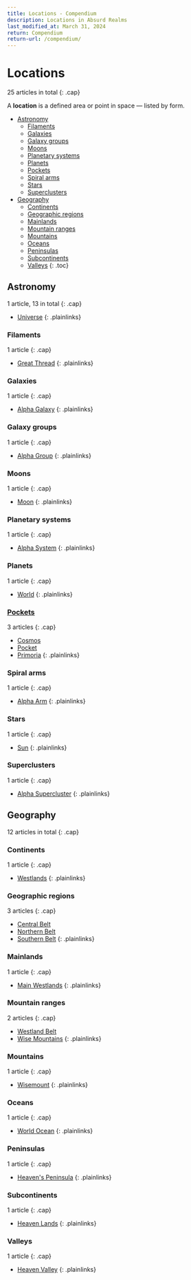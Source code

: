 ```yaml
---
title: Locations - Compendium
description: Locations in Absurd Realms
last_modified_at: March 31, 2024
return: Compendium
return-url: /compendium/
---
```


# Locations
25 articles in total
{: .cap}

A **location** is a defined area or point in space — listed by form.

- [Astronomy](#astronomy)
  - [Filaments](#filaments)
  - [Galaxies](#galaxies)
  - [Galaxy groups](#galaxy-groups)
  - [Moons](#moons)
  - [Planetary systems](#planetary-systems)
  - [Planets](#planets)
  - [Pockets](#pockets)
  - [Spiral arms](#spiral-arms)
  - [Stars](#stars)
  - [Superclusters](#superclusters)
- [Geography](#geography)
  - [Continents](#continents)
  - [Geographic regions](#geographic-regions)
  - [Mainlands](#mainlands)
  - [Mountain ranges](#mountain-ranges)
  - [Mountains](#mountains)
  - [Oceans](#oceans)
  - [Peninsulas](#peninsulas)
  - [Subcontinents](#subcontinents)
  - [Valleys](#valleys)
{: .toc}

## Astronomy
1 article, 13 in total
{: .cap}

- [Universe](/compendium/locations/universe/)
{: .plainlinks}

### Filaments
1 article
{: .cap}

- [Great Thread](/compendium/locations/great-thread/)
{: .plainlinks}

### Galaxies
1 article
{: .cap}

- [Alpha Galaxy](/compendium/locations/alpha-galaxy/)
{: .plainlinks}

### Galaxy groups
1 article
{: .cap}

- [Alpha Group](/compendium/locations/alpha-group/)
{: .plainlinks}

### Moons
1 article
{: .cap}

- [Moon](/compendium/locations/moon/)
{: .plainlinks}

### Planetary systems
1 article
{: .cap}

- [Alpha System](/compendium/locations/alpha-system/)
{: .plainlinks}

### Planets
1 article
{: .cap}

- [World](/compendium/locations/world/)
{: .plainlinks}

### [Pockets](/compendium/locations/pocket/)
3 articles
{: .cap}

- [Cosmos](/compendium/locations/cosmos/)
- [Pocket](/compendium/locations/pocket/)
- [Primoria](/compendium/locations/primoria/)
{: .plainlinks}

### Spiral arms
1 article
{: .cap}

- [Alpha Arm](/compendium/locations/alpha-arm/)
{: .plainlinks}

### Stars
1 article
{: .cap}

- [Sun](/compendium/locations/sun/)
{: .plainlinks}

### Superclusters
1 article
{: .cap}

- [Alpha Supercluster](/compendium/locations/alpha-supercluster/)
{: .plainlinks}

## Geography
12 articles in total
{: .cap}

### Continents
1 article
{: .cap}

- [Westlands](/compendium/locations/westlands/)
{: .plainlinks}

### Geographic regions
3 articles
{: .cap}

- [Central Belt](/compendium/locations/central-belt/)
- [Northern Belt](/compendium/locations/northern-belt/)
- [Southern Belt](/compendium/locations/southern-belt/)
{: .plainlinks}

### Mainlands
1 article
{: .cap}

- [Main Westlands](/compendium/locations/main-westlands/)
{: .plainlinks}

### Mountain ranges
2 articles
{: .cap}

- [Westland Belt](/compendium/locations/westland-belt/)
- [Wise Mountains](/compendium/locations/wise-mountains/)
{: .plainlinks}

### Mountains
1 article
{: .cap}

- [Wisemount](/compendium/locations/wisemount/)
{: .plainlinks}

### Oceans
1 article
{: .cap}

- [World Ocean](/compendium/locations/world-ocean/)
{: .plainlinks}

### Peninsulas
1 article
{: .cap}

- [Heaven's Peninsula](/compendium/locations/heavens-peninsula/)
{: .plainlinks}

### Subcontinents
1 article
{: .cap}

- [Heaven Lands](/compendium/locations/heaven-lands/)
{: .plainlinks}

### Valleys
1 article
{: .cap}

- [Heaven Valley](/compendium/locations/heaven-valley/)
{: .plainlinks}